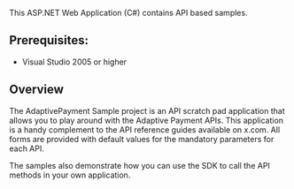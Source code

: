 This ASP.NET Web Application (C#) contains API based samples. 

Prerequisites:
--------------
*	Visual Studio 2005 or higher

Overview
--------

The AdaptivePayment Sample project is an API scratch pad application that allows you to play around
with the Adaptive Payment APIs. This application is a handy complement to the API reference guides 
available on x.com. All forms are provided with default values for the mandatory parameters for
each API.

The samples also demonstrate how you can use the SDK to call the API methods in your own application.